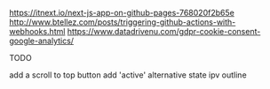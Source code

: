 https://itnext.io/next-js-app-on-github-pages-768020f2b65e
http://www.btellez.com/posts/triggering-github-actions-with-webhooks.html
https://www.datadrivenu.com/gdpr-cookie-consent-google-analytics/

TODO

add a scroll to top button
add 'active' alternative state ipv outline
